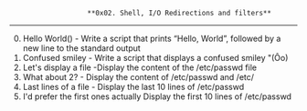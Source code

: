                        **0x02. Shell, I/O Redirections and filters**
-------------------------------------------------------------------------------------------
0. Hello World() - Write a script that prints “Hello, World”, followed by a new line to the standard output
1. Confused smiley - Write a script that displays a confused smiley "(Ôo)
2. Let's display a file -Display the content of the /etc/passwd file
3. What about 2? - Display the content of /etc/passwd and /etc/
4. Last lines of a file - Display the last 10 lines of /etc/passwd
5. I'd prefer the first ones actually Display the first 10 lines of /etc/passwd
